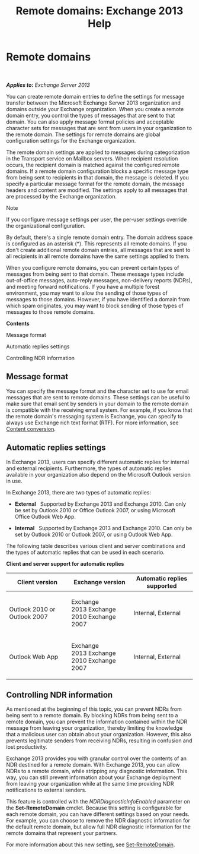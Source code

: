 ﻿---
title: 'Remote domains: Exchange 2013 Help'
TOCTitle: Remote domains
ms:assetid: 10fb7d62-4d78-40a3-82db-d62bcd27ba42
ms:mtpsurl: https://technet.microsoft.com/en-us/library/Aa996309(v=EXCHG.150)
ms:contentKeyID: 49289173
ms.date: 06/02/2016
mtps_version: v=EXCHG.150
---

# Remote domains

 

_**Applies to:** Exchange Server 2013_


You can create remote domain entries to define the settings for message transfer between the Microsoft Exchange Server 2013 organization and domains outside your Exchange organization. When you create a remote domain entry, you control the types of messages that are sent to that domain. You can also apply message format policies and acceptable character sets for messages that are sent from users in your organization to the remote domain. The settings for remote domains are global configuration settings for the Exchange organization.

The remote domain settings are applied to messages during categorization in the Transport service on Mailbox servers. When recipient resolution occurs, the recipient domain is matched against the configured remote domains. If a remote domain configuration blocks a specific message type from being sent to recipients in that domain, the message is deleted. If you specify a particular message format for the remote domain, the message headers and content are modified. The settings apply to all messages that are processed by the Exchange organization.


> [!NOTE]
> If you configure message settings per user, the per-user settings override the organizational configuration.



By default, there's a single remote domain entry. The domain address space is configured as an asterisk (\*). This represents all remote domains. If you don't create additional remote domain entries, all messages that are sent to all recipients in all remote domains have the same settings applied to them.

When you configure remote domains, you can prevent certain types of messages from being sent to that domain. These message types include out-of-office messages, auto-reply messages, non-delivery reports (NDRs), and meeting forward notifications. If you have a multiple forest environment, you may want to allow the sending of those types of messages to those domains. However, if you have identified a domain from which spam originates, you may want to block sending of those types of messages to those remote domains.

**Contents**

Message format

Automatic replies settings

Controlling NDR information

## Message format

You can specify the message format and the character set to use for email messages that are sent to remote domains. These settings can be useful to make sure that email sent by senders in your domain to the remote domain is compatible with the receiving email system. For example, if you know that the remote domain's messaging system is Exchange, you can specify to always use Exchange rich text format (RTF). For more information, see [Content conversion](content-conversion-exchange-2013-help.md).

## Automatic replies settings

In Exchange 2013, users can specify different automatic replies for internal and external recipients. Furthermore, the types of automatic replies available in your organization also depend on the Microsoft Outlook version in use.

In Exchange 2013, there are two types of automatic replies:

  - **External**   Supported by Exchange 2013 and Exchange 2010. Can only be set by Outlook 2010 or Office Outlook 2007, or using Microsoft Office Outlook Web App.

  - **Internal**   Supported by Exchange 2013 and Exchange 2010. Can only be set by Outlook 2010 or Outlook 2007, or using Outlook Web App.

The following table describes various client and server combinations and the types of automatic replies that can be used in each scenario.

**Client and server support for automatic replies**


<table>
<colgroup>
<col style="width: 33%" />
<col style="width: 33%" />
<col style="width: 33%" />
</colgroup>
<thead>
<tr class="header">
<th>Client version</th>
<th>Exchange version</th>
<th>Automatic replies supported</th>
</tr>
</thead>
<tbody>
<tr class="odd">
<td><p>Outlook 2010 or Outlook 2007</p></td>
<td><p>Exchange 2013 Exchange 2010 Exchange 2007</p></td>
<td><p>Internal, External</p></td>
</tr>
<tr class="even">
<td><p>Outlook Web App</p></td>
<td><p>Exchange 2013 Exchange 2010 Exchange 2007</p></td>
<td><p>Internal, External</p></td>
</tr>
</tbody>
</table>


## Controlling NDR information

As mentioned at the beginning of this topic, you can prevent NDRs from being sent to a remote domain. By blocking NDRs from being sent to a remote domain, you can prevent the information contained within the NDR message from leaving your organization, thereby limiting the knowledge that a malicious user can obtain about your organization. However, this also prevents legitimate senders from receiving NDRs, resulting in confusion and lost productivity.

Exchange 2013 provides you with granular control over the contents of an NDR destined for a remote domain. With Exchange 2013, you can allow NDRs to a remote domain, while stripping any diagnostic information. This way, you can still prevent information about your Exchange deployment from leaving your organization while at the same time providing NDR notifications to external senders.

This feature is controlled with the *NDRDiagnosticInfoEnabled* parameter on the **Set-RemoteDomain** cmdlet. Because this setting is configurable for each remote domain, you can have different settings based on your needs. For example, you can choose to remove the NDR diagnostic information for the default remote domain, but allow full NDR diagnostic information for the remote domains that represent your partners.

For more information about this new setting, see [Set-RemoteDomain](https://technet.microsoft.com/en-us/library/aa997857\(v=exchg.150\)).

